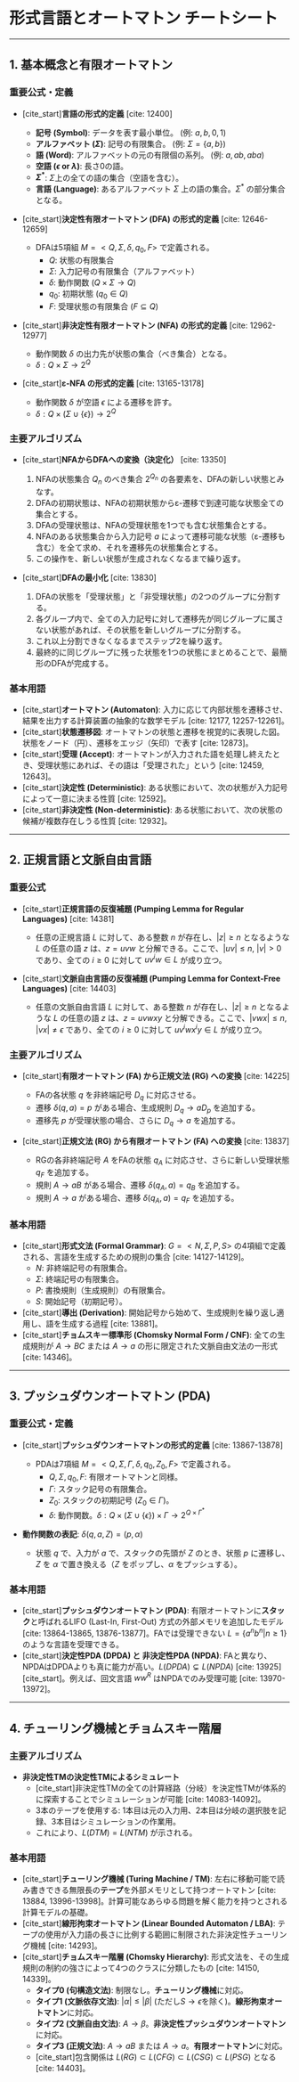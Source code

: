 # 形式言語とオートマトン チートシート

---

## 1. 基本概念と有限オートマトン

### 重要公式・定義

* [cite_start]**言語の形式的定義** [cite: 12400]
  * **記号 (Symbol)**: データを表す最小単位。 (例: $a, b, 0, 1$)
  * **アルファベット ($\Sigma$)**: 記号の有限集合。 (例: $\Sigma = \{a, b\}$)
  * **語 (Word)**: アルファベットの元の有限個の系列。 (例: $a, ab, aba$)
  * **空語 ($\epsilon$ or $\lambda$)**: 長さ0の語。
  * **$\Sigma^*$**: $\Sigma$上の全ての語の集合（空語を含む）。
  * **言語 (Language)**: あるアルファベット $\Sigma$ 上の語の集合。$\Sigma^*$ の部分集合となる。

* [cite_start]**決定性有限オートマトン (DFA) の形式的定義** [cite: 12646-12659]
  * DFAは5項組 $M=<Q, \Sigma, \delta, q_0, F>$ で定義される。
    * $Q$: 状態の有限集合
    * $\Sigma$: 入力記号の有限集合（アルファベット）
    * $\delta$: 動作関数 ($Q \times \Sigma \to Q$)
    * $q_0$: 初期状態 ($q_0 \in Q$)
    * $F$: 受理状態の有限集合 ($F \subseteq Q$)

* [cite_start]**非決定性有限オートマトン (NFA) の形式的定義** [cite: 12962-12977]
  * 動作関数 $\delta$ の出力先が状態の集合（べき集合）となる。
  * $\delta: Q \times \Sigma \to 2^Q$

* [cite_start]**ε-NFA の形式的定義** [cite: 13165-13178]
  * 動作関数 $\delta$ が空語 $\epsilon$ による遷移を許す。
  * $\delta: Q \times (\Sigma \cup \{\epsilon\}) \to 2^Q$

### 主要アルゴリズム

* [cite_start]**NFAからDFAへの変換（決定化）** [cite: 13350]
  1. NFAの状態集合 $Q_n$ のべき集合 $2^{Q_n}$ の各要素を、DFAの新しい状態とみなす。
  2. DFAの初期状態は、NFAの初期状態からε-遷移で到達可能な状態全ての集合とする。
  3. DFAの受理状態は、NFAの受理状態を1つでも含む状態集合とする。
  4. NFAのある状態集合から入力記号 $a$ によって遷移可能な状態（ε-遷移も含む）を全て求め、それを遷移先の状態集合とする。
  5. この操作を、新しい状態が生成されなくなるまで繰り返す。

* [cite_start]**DFAの最小化** [cite: 13830]
  1. DFAの状態を「受理状態」と「非受理状態」の2つのグループに分割する。
  2. 各グループ内で、全ての入力記号に対して遷移先が同じグループに属さない状態があれば、その状態を新しいグループに分割する。
  3. これ以上分割できなくなるまでステップ2を繰り返す。
  4. 最終的に同じグループに残った状態を1つの状態にまとめることで、最簡形のDFAが完成する。

### 基本用語

* [cite_start]**オートマトン (Automaton)**: 入力に応じて内部状態を遷移させ、結果を出力する計算装置の抽象的な数学モデル [cite: 12177, 12257-12261]。
* [cite_start]**状態遷移図**: オートマトンの状態と遷移を視覚的に表現した図。状態をノード（円）、遷移をエッジ（矢印）で表す [cite: 12873]。
* [cite_start]**受理 (Accept)**: オートマトンが入力された語を処理し終えたとき、受理状態にあれば、その語は「受理された」という [cite: 12459, 12643]。
* [cite_start]**決定性 (Deterministic)**: ある状態において、次の状態が入力記号によって一意に決まる性質 [cite: 12592]。
* [cite_start]**非決定性 (Non-deterministic)**: ある状態において、次の状態の候補が複数存在しうる性質 [cite: 12932]。

---

## 2. 正規言語と文脈自由言語

### 重要公式

* [cite_start]**正規言語の反復補題 (Pumping Lemma for Regular Languages)** [cite: 14381]
  * 任意の正規言語 $L$ に対して、ある整数 $n$ が存在し、$|z| \ge n$ となるような $L$ の任意の語 $z$ は、$z=uvw$ と分解できる。ここで、$|uv| \le n$, $|v| > 0$ であり、全ての $i \ge 0$ に対して $uv^iw \in L$ が成り立つ。

* [cite_start]**文脈自由言語の反復補題 (Pumping Lemma for Context-Free Languages)** [cite: 14403]
  * 任意の文脈自由言語 $L$ に対して、ある整数 $n$ が存在し、$|z| \ge n$ となるような $L$ の任意の語 $z$ は、$z=uvwxy$ と分解できる。ここで、$|vwx| \le n$, $|vx| \ne \epsilon$ であり、全ての $i \ge 0$ に対して $uv^iwx^iy \in L$ が成り立つ。

### 主要アルゴリズム

* [cite_start]**有限オートマトン (FA) から正規文法 (RG) への変換** [cite: 14225]
  * FAの各状態 $q$ を非終端記号 $D_q$ に対応させる。
  * 遷移 $\delta(q, a) = p$ がある場合、生成規則 $D_q \to aD_p$ を追加する。
  * 遷移先 $p$ が受理状態の場合、さらに $D_q \to a$ を追加する。

* [cite_start]**正規文法 (RG) から有限オートマトン (FA) への変換** [cite: 13837]
  * RGの各非終端記号 $A$ をFAの状態 $q_A$ に対応させ、さらに新しい受理状態 $q_F$ を追加する。
  * 規則 $A \to aB$ がある場合、遷移 $\delta(q_A, a) = q_B$ を追加する。
  * 規則 $A \to a$ がある場合、遷移 $\delta(q_A, a) = q_F$ を追加する。

### 基本用語

* [cite_start]**形式文法 (Formal Grammar)**: $G=<N, \Sigma, P, S>$ の4項組で定義される、言語を生成するための規則の集合 [cite: 14127-14129]。
  * $N$: 非終端記号の有限集合。
  * $\Sigma$: 終端記号の有限集合。
  * $P$: 書換規則（生成規則）の有限集合。
  * $S$: 開始記号（初期記号）。
* [cite_start]**導出 (Derivation)**: 開始記号から始めて、生成規則を繰り返し適用し、語を生成する過程 [cite: 13881]。
* [cite_start]**チョムスキー標準形 (Chomsky Normal Form / CNF)**: 全ての生成規則が $A \to BC$ または $A \to a$ の形に限定された文脈自由文法の一形式 [cite: 14346]。

---

## 3. プッシュダウンオートマトン (PDA)

### 重要公式・定義

* [cite_start]**プッシュダウンオートマトンの形式的定義** [cite: 13867-13878]
  * PDAは7項組 $M = <Q, \Sigma, \Gamma, \delta, q_0, Z_0, F>$ で定義される。
    * $Q, \Sigma, q_0, F$: 有限オートマトンと同様。
    * $\Gamma$: スタック記号の有限集合。
    * $Z_0$: スタックの初期記号 ($Z_0 \in \Gamma$)。
    * $\delta$: 動作関数。$\delta: Q \times (\Sigma \cup \{\epsilon\}) \times \Gamma \to 2^{Q \times \Gamma^*}$

* **動作関数の表記**: $\delta(q, a, Z) = (p, \alpha)$
  * 状態 $q$ で、入力が $a$ で、スタックの先頭が $Z$ のとき、状態 $p$ に遷移し、$Z$ を $\alpha$ で置き換える（$Z$ をポップし、$\alpha$ をプッシュする）。

### 基本用語

* [cite_start]**プッシュダウンオートマトン (PDA)**: 有限オートマトンに**スタック**と呼ばれるLIFO (Last-In, First-Out) 方式の外部メモリを追加したモデル [cite: 13864-13865, 13876-13877]。FAでは受理できない $L = \{a^nb^n | n \ge 1\}$ のような言語を受理できる。
* [cite_start]**決定性PDA (DPDA) と 非決定性PDA (NPDA)**: FAと異なり、NPDAはDPDAよりも真に能力が高い。$L(DPDA) \subsetneq L(NPDA)$ [cite: 13925][cite_start]。例えば、回文言語 $ww^R$ はNPDAでのみ受理可能 [cite: 13970-13972]。

---

## 4. チューリング機械とチョムスキー階層

### 主要アルゴリズム

* **非決定性TMの決定性TMによるシミュレート**
  * [cite_start]非決定性TMの全ての計算経路（分岐）を決定性TMが体系的に探索することでシミュレーションが可能 [cite: 14083-14092]。
  * 3本のテープを使用する: 1本目は元の入力用、2本目は分岐の選択肢を記録、3本目はシミュレーションの作業用。
  * これにより、$L(DTM) = L(NTM)$ が示される。

### 基本用語

* [cite_start]**チューリング機械 (Turing Machine / TM)**: 左右に移動可能で読み書きできる無限長の**テープ**を外部メモリとして持つオートマトン [cite: 13884, 13996-13998]。計算可能なあらゆる問題を解く能力を持つとされる計算モデルの基礎。
* [cite_start]**線形拘束オートマトン (Linear Bounded Automaton / LBA)**: テープの使用が入力語の長さに比例する範囲に制限された非決定性チューリング機械 [cite: 14293]。
* [cite_start]**チョムスキー階層 (Chomsky Hierarchy)**: 形式文法を、その生成規則の制約の強さによって4つのクラスに分類したもの [cite: 14150, 14339]。
  * **タイプ0 (句構造文法)**: 制限なし。**チューリング機械**に対応。
  * **タイプ1 (文脈依存文法)**: $| \alpha | \le | \beta |$ (ただし$S \to \epsilon$を除く)。**線形拘束オートマトン**に対応。
  * **タイプ2 (文脈自由文法)**: $A \to \beta$。**非決定性プッシュダウンオートマトン**に対応。
  * **タイプ3 (正規文法)**: $A \to aB$ または $A \to a$。**有限オートマトン**に対応。
  * [cite_start]包含関係は $L(RG) \subset L(CFG) \subset L(CSG) \subset L(PSG)$ となる [cite: 14403]。
